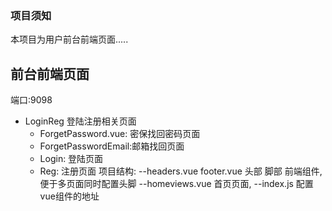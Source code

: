 ### 项目须知
本项目为用户前台前端页面.....
## 前台前端页面
端口:9098
- LoginReg 登陆注册相关页面
    - ForgetPassword.vue: 密保找回密码页面
    - ForgetPasswordEmail:邮箱找回页面
    - Login: 登陆页面
    - Reg: 注册页面
项目结构:
--headers.vue   footer.vue
   头部 脚部 前端组件,便于多页面同时配置头脚
--homeviews.vue
  首页页面,
--index.js
  配置vue组件的地址